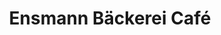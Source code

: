 ---
title: "Ensmann Bäckerei Café"
url: /hollersbach-im-pinzgau/ensmann-baeckerei-cafe/
shop: Bäckerei
---
